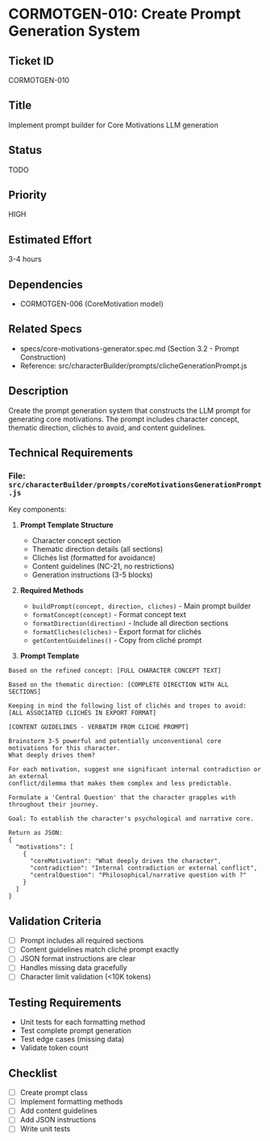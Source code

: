 # CORMOTGEN-010: Create Prompt Generation System

## Ticket ID

CORMOTGEN-010

## Title

Implement prompt builder for Core Motivations LLM generation

## Status

TODO

## Priority

HIGH

## Estimated Effort

3-4 hours

## Dependencies

- CORMOTGEN-006 (CoreMotivation model)

## Related Specs

- specs/core-motivations-generator.spec.md (Section 3.2 - Prompt Construction)
- Reference: src/characterBuilder/prompts/clicheGenerationPrompt.js

## Description

Create the prompt generation system that constructs the LLM prompt for generating core motivations. The prompt includes character concept, thematic direction, clichés to avoid, and content guidelines.

## Technical Requirements

### File: `src/characterBuilder/prompts/coreMotivationsGenerationPrompt.js`

Key components:

1. **Prompt Template Structure**
   - Character concept section
   - Thematic direction details (all sections)
   - Clichés list (formatted for avoidance)
   - Content guidelines (NC-21, no restrictions)
   - Generation instructions (3-5 blocks)

2. **Required Methods**
   - `buildPrompt(concept, direction, cliches)` - Main prompt builder
   - `formatConcept(concept)` - Format concept text
   - `formatDirection(direction)` - Include all direction sections
   - `formatCliches(cliches)` - Export format for clichés
   - `getContentGuidelines()` - Copy from cliché prompt

3. **Prompt Template**

```text
Based on the refined concept: [FULL CHARACTER CONCEPT TEXT]

Based on the thematic direction: [COMPLETE DIRECTION WITH ALL SECTIONS]

Keeping in mind the following list of clichés and tropes to avoid:
[ALL ASSOCIATED CLICHÉS IN EXPORT FORMAT]

[CONTENT GUIDELINES - VERBATIM FROM CLICHÉ PROMPT]

Brainstorm 3-5 powerful and potentially unconventional core motivations for this character.
What deeply drives them?

For each motivation, suggest one significant internal contradiction or an external
conflict/dilemma that makes them complex and less predictable.

Formulate a 'Central Question' that the character grapples with throughout their journey.

Goal: To establish the character's psychological and narrative core.

Return as JSON:
{
  "motivations": [
    {
      "coreMotivation": "What deeply drives the character",
      "contradiction": "Internal contradiction or external conflict",
      "centralQuestion": "Philosophical/narrative question with ?"
    }
  ]
}
```

## Validation Criteria

- [ ] Prompt includes all required sections
- [ ] Content guidelines match cliché prompt exactly
- [ ] JSON format instructions are clear
- [ ] Handles missing data gracefully
- [ ] Character limit validation (<10K tokens)

## Testing Requirements

- Unit tests for each formatting method
- Test complete prompt generation
- Test edge cases (missing data)
- Validate token count

## Checklist

- [ ] Create prompt class
- [ ] Implement formatting methods
- [ ] Add content guidelines
- [ ] Add JSON instructions
- [ ] Write unit tests
